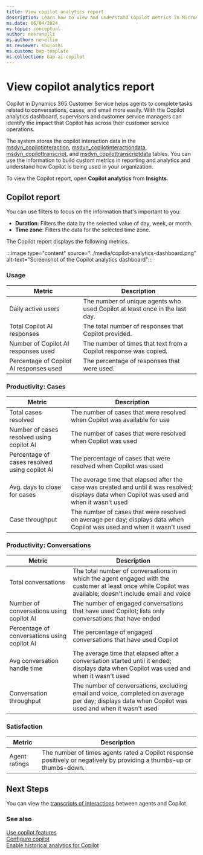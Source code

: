 ```yaml
---
title: View copilot analytics report
description: Learn how to view and understand Copilot metrics in Microsoft Dynamics 365 Customer Service.
ms.date: 06/04/2024
ms.topic: conceptual
author: neeranelli
ms.author: nenellim
ms.reviewer: shujoshi
ms.custom: bap-template
ms.collection: bap-ai-copilot
---
```


# View copilot analytics report


Copilot in Dynamics 365 Customer Service helps agents to complete tasks related to conversations, cases, and email more easily. With the Copilot analytics dashboard, supervisors and customer service managers can identify the impact that Copilot has across their customer service operations.

The system stores the copilot interaction data in the [msdyn_copilotinteraction](../develop/reference/entities/msdyn_copilotinteraction.md), [msdyn_copilotinteractiondata](../develop/reference/entities/msdyn_copilotinteractiondata.md), [msdyn_copilottranscript](../develop/reference/entities/msdyn_copilottranscript.md), and [msdyn_copilottranscriptdata](../develop/reference/entities/msdyn_copilottranscriptdata.md) tables. You can use the information to build custom metrics in reporting and analytics and understand how Copilot is being used in your organization.

To view the Copilot report, open **Copilot analytics** from **Insights**.

## Copilot report

You can use filters to focus on the information that's important to you:

- **Duration**: Filters the data by the selected value of day, week, or month.
- **Time zone**: Filters the data for the selected time zone.

The Copilot report displays the following metrics.

:::image type="content" source="../media/copilot-analytics-dashboard.png" alt-text="Screenshot of the Copilot analytics dashboard":::

### Usage

| Metric | Description |
|--------|---------|
| Daily active users | The number of unique agents who used Copilot at least once in the last day. |
| Total Copilot AI responses | The total number of responses that Copilot provided. |
| Number of Copilot AI responses used | The number of times that text from a Copilot response was copied. |
| Percentage of Copilot AI responses used | The percentage of responses that were used. |

### Productivity: Cases

| Metric | Description |
|--------|---------|
| Total cases resolved | The number of cases that were resolved when Copilot was available for use |
| Number of cases resolved using copilot AI | The number of cases that were resolved when Copilot was used |
| Percentage of cases resolved using copilot AI | The percentage of cases that were resolved when Copilot was used |
| Avg. days to close for cases | The average time that elapsed after the case was created and until it was resolved; displays data when Copilot was used and when it wasn't used |
| Case throughput | The number of cases that were resolved on average per day; displays data when Copilot was used and when it wasn't used |

### Productivity: Conversations

| Metric | Description |
|--------|---------|
| Total conversations | The total number of conversations in which the agent engaged with the customer at least once while Copilot was available; doesn't include email and voice |
| Number of conversations using copilot AI | The number of engaged conversations that have used Copilot; lists only conversations that have ended |
| Percentage of conversations using copilot AI | The percentage of engaged conversations that have used Copilot |
| Avg conversation handle time | The average time that elapsed after a conversation started until it ended; displays data when Copilot was used and when it wasn't used |
| Conversation throughput | The number of conversations, excluding email and voice, completed on average per day; displays data when Copilot was used and when it wasn't used |

### Satisfaction

| Metric | Description |
| -------|---------|
| Agent ratings | The number of times agents rated a Copilot response positively or negatively by providing a thumbs-up or thumbs-down. |

## Next Steps

You can view the [transcripts of interactions](../develop/download-copilot-transcript-data.md) between agents and Copilot.

### See also

[Use copilot features](use-copilot-features.md)  
[Configure copilot](../administer/configure-copilot-features.md)  
[Enable historical analytics for Copilot](../administer/configure-cs-historical-analytics-csh.md#enable-historical-analytics-for-copilot)
